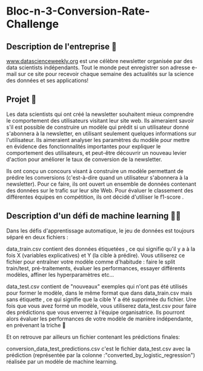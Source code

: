 # Bloc-n-3-Conversion-Rate-Challenge

## Description de l'entreprise 📇

www.datascienceweekly.org est une célèbre newsletter organisée par des data scientists indépendants. Tout le monde peut enregistrer son adresse e-mail sur ce site pour recevoir chaque semaine des actualités sur la science des données et ses applications!

## Projet 🚧

Les data scientists qui ont créé la newsletter souhaitent mieux comprendre le comportement des utilisateurs visitant leur site web. Ils aimeraient savoir s'il est possible de construire un modèle qui prédit si un utilisateur donné s'abonnera à la newsletter, en utilisant seulement quelques informations sur l'utilisateur. Ils aimeraient analyser les paramètres du modèle pour mettre en évidence des fonctionnalités importantes pour expliquer le comportement des utilisateurs, et peut-être découvrir un nouveau levier d'action pour améliorer le taux de conversion de la newsletter.

Ils ont conçu un concours visant à construire un modèle permettant de prédire les conversions (c'est-à-dire quand un utilisateur s'abonnera à la newsletter). Pour ce faire, ils ont ouvert un ensemble de données contenant des données sur le trafic sur leur site Web. Pour évaluer le classement des différentes équipes en compétition, ils ont décidé d'utiliser le f1-score .


## Description d'un défi de machine learning 🚴🚴

Dans les défis d'apprentissage automatique, le jeu de données est toujours séparé en deux fichiers :

data_train.csv contient des données étiquetées , ce qui signifie qu'il y a à la fois X (variables explicatives) et Y (la cible à prédire). Vous utiliserez ce fichier pour entraîner votre modèle comme d'habitude : faire le split train/test, pré-traitements, évaluer les performances, essayer différents modèles, affiner les hyperparamètres etc...

data_test.csv contient de "nouveaux" exemples qui n'ont pas été utilisés pour former le modèle, dans le même format que dans data_train.csv mais sans étiquette , ce qui signifie que la cible Y a été supprimée du fichier. Une fois que vous avez formé un modèle, vous utiliserez data_test.csv pour faire des prédictions que vous enverrez à l'équipe organisatrice. Ils pourront alors évaluer les performances de votre modèle de manière indépendante, en prévenant la triche 🤸

Et on retrouve par ailleurs un fichier contenant les prédictions finales:

conversion_data_test_predictions.csv c'est le fichier data_test.csv avec la prédiction (représentée par la colonne :"converted_by_logistic_regression") réalisée par un modèle de machine learning.
